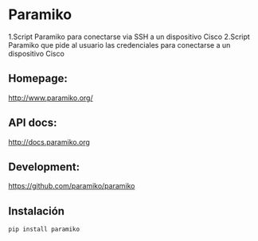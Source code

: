 
Paramiko
========

1.Script Paramiko para conectarse via SSH a un dispositivo Cisco
2.Script Paramiko que pide al usuario las credenciales para conectarse a un dispositivo Cisco

Homepage:
---------
http://www.paramiko.org/

API docs:
---------
http://docs.paramiko.org

Development:
------------
https://github.com/paramiko/paramiko


Instalación
------------



    pip install paramiko
